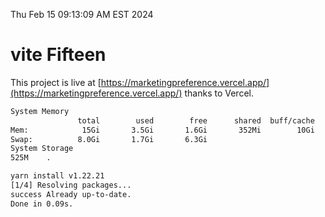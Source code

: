 Thu Feb 15 09:13:09 AM EST 2024

# vite Fifteen


This project is live at [https://marketingpreference.vercel.app/](https://marketingpreference.vercel.app/) thanks to Vercel.

```bash
System Memory
               total        used        free      shared  buff/cache   available
Mem:            15Gi       3.5Gi       1.6Gi       352Mi        10Gi        11Gi
Swap:          8.0Gi       1.7Gi       6.3Gi
System Storage
525M	.
```
```bash
yarn install v1.22.21
[1/4] Resolving packages...
success Already up-to-date.
Done in 0.09s.
```
